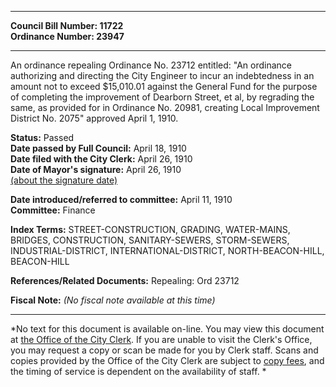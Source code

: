 * * * * *  
  
**Council Bill Number: [](#h0)[](#h2)11722**   
**Ordinance Number: 23947**  
  
* * * * *  
  
An ordinance repealing Ordinance No. 23712 entitled: "An ordinance authorizing and directing the City Engineer to incur an indebtedness in an amount not to exceed $15,010.01 against the General Fund for the purpose of completing the improvement of Dearborn Street, et al, by regrading the same, as provided for in Ordinance No. 20981, creating Local Improvement District No. 2075" approved April 1, 1910.  
  
**Status:** Passed   
**Date passed by Full Council:** April 18, 1910   
**Date filed with the City Clerk:** April 26, 1910   
**Date of Mayor's signature:** April 26, 1910   
[(about the signature date)](/~public/approvaldate.htm)   
  
  
**Date introduced/referred to committee:** April 11, 1910   
**Committee:** Finance   
  
**Index Terms:** STREET-CONSTRUCTION, GRADING, WATER-MAINS, BRIDGES, CONSTRUCTION, SANITARY-SEWERS, STORM-SEWERS, INDUSTRIAL-DISTRICT, INTERNATIONAL-DISTRICT, NORTH-BEACON-HILL, BEACON-HILL  
  
**References/Related Documents:** Repealing: Ord 23712  
  
**Fiscal Note:** *(No fiscal note available at this time)*  
  
* * * * *  
  
*No text for this document is available on-line. You may view this document at [the Office of the City Clerk](http://www.seattle.gov/leg/clerk/contactUs.htm). If you are unable to visit the Clerk's Office, you may request a copy or scan be made for you by Clerk staff. Scans and copies provided by the Office of the City Clerk are subject to [copy fees](http://clerk.seattle.gov/~public/clerkfees.htm), and the timing of service is dependent on the availability of staff. *  
  
  
